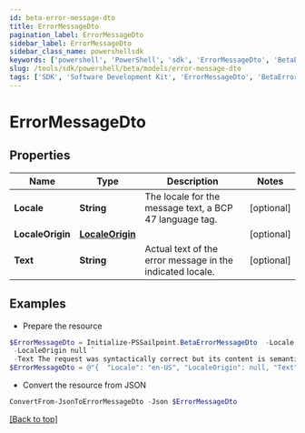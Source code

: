 ```yaml
---
id: beta-error-message-dto
title: ErrorMessageDto
pagination_label: ErrorMessageDto
sidebar_label: ErrorMessageDto
sidebar_class_name: powershellsdk
keywords: ['powershell', 'PowerShell', 'sdk', 'ErrorMessageDto', 'BetaErrorMessageDto'] 
slug: /tools/sdk/powershell/beta/models/error-message-dto
tags: ['SDK', 'Software Development Kit', 'ErrorMessageDto', 'BetaErrorMessageDto']
---
```



# ErrorMessageDto

## Properties

Name | Type | Description | Notes
------------ | ------------- | ------------- | -------------
**Locale** | **String** | The locale for the message text, a BCP 47 language tag. | [optional] 
**LocaleOrigin** | [**LocaleOrigin**](locale-origin) |  | [optional] 
**Text** | **String** | Actual text of the error message in the indicated locale. | [optional] 

## Examples

- Prepare the resource
```powershell
$ErrorMessageDto = Initialize-PSSailpoint.BetaErrorMessageDto  -Locale en-US `
 -LocaleOrigin null `
 -Text The request was syntactically correct but its content is semantically invalid.
$ErrorMessageDto = @"{  "Locale": "en-US", "LocaleOrigin": null, "Text": "The request was syntactically correct but its content is semantically invalid." }"@
```

- Convert the resource from JSON
```powershell
ConvertFrom-JsonToErrorMessageDto -Json $ErrorMessageDto
```


[[Back to top]](#) 

